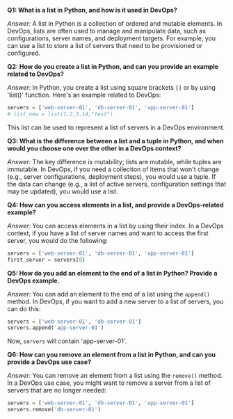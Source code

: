 **Q1: What is a list in Python, and how is it used in DevOps?**

*Answer:*
A list in Python is a collection of ordered and mutable elements. In DevOps, lists are often used to manage and manipulate data, such as configurations, server names, and deployment targets. For example, you can use a list to store a list of servers that need to be provisioned or configured.

**Q2: How do you create a list in Python, and can you provide an example related to DevOps?**

*Answer:*
In Python, you create a list using square brackets `[]` or by using 'list()' function. Here's an example related to DevOps:

```python
servers = ['web-server-01', 'db-server-01', 'app-server-01']
# list_new = list(1,2,3.14,"test")
```

This list can be used to represent a list of servers in a DevOps environment.

**Q3: What is the difference between a list and a tuple in Python, and when would you choose one over the other in a DevOps context?**

*Answer:*
The key difference is mutability; lists are mutable, while tuples are immutable. In DevOps, if you need a collection of items that won't change (e.g., server configurations, deployment steps), you would use a tuple. If the data can change (e.g., a list of active servers, configuration settings that may be updated), you would use a list.

**Q4: How can you access elements in a list, and provide a DevOps-related example?**

*Answer:*
You can access elements in a list by using their index. In a DevOps context, if you have a list of server names and want to access the first server, you would do the following:

```python
servers = ['web-server-01', 'db-server-01', 'app-server-01']
first_server = servers[0]
```

**Q5: How do you add an element to the end of a list in Python? Provide a DevOps example.**

*Answer:*
You can add an element to the end of a list using the `append()` method. In DevOps, if you want to add a new server to a list of servers, you can do this:

```python
servers = ['web-server-01', 'db-server-01']
servers.append('app-server-01')
```

Now, `servers` will contain 'app-server-01'.

**Q6: How can you remove an element from a list in Python, and can you provide a DevOps use case?**

*Answer:*
You can remove an element from a list using the `remove()` method. In a DevOps use case, you might want to remove a server from a list of servers that are no longer needed:

```python
servers = ['web-server-01', 'db-server-01', 'app-server-01']
servers.remove('db-server-01')
```